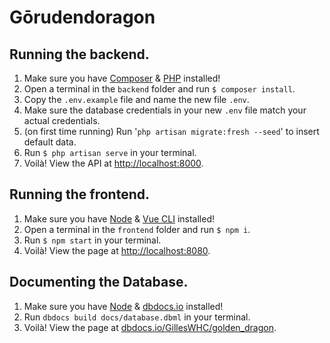 # Gōrudendoragon

## Running the backend.
1. Make sure you have [Composer](https://getcomposer.org/) & [PHP](https://www.php.net/downloads) installed!
2. Open a terminal in the `backend` folder and run `$ composer install`.
3. Copy the `.env.example` file and name the new file `.env`.
4. Make sure the database credentials in your new `.env` file match your actual credentials.
5. (on first time running) Run '`php artisan migrate:fresh --seed`' to insert default data.
6. Run `$ php artisan serve` in your terminal.
7. Voilà! View the API at [http://localhost:8000](http://localhost:8000).

## Running the frontend.
1. Make sure you have [Node](https://nodejs.org/en/) & [Vue CLI](https://cli.vuejs.org/) installed!
2. Open a terminal in the `frontend` folder and run `$ npm i`.
3. Run `$ npm start` in your terminal.
4. Voilà! View the page at [http://localhost:8080](http://localhost:8080).

## Documenting the Database.
1. Make sure you have [Node](https://nodejs.org/en/) & [dbdocs.io](https://dbdocs.io/) installed!
2. Run `dbdocs build docs/database.dbml` in your terminal.
3. Voilà! View the page at [dbdocs.io/GillesWHC/golden_dragon](https://dbdocs.io/GillesWHC/golden_dragon).